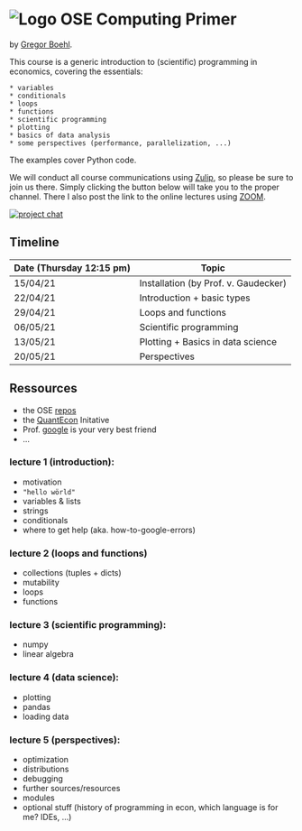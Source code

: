 
# ![Logo](https://avatars3.githubusercontent.com/u/37739145?s=60&v=4) OSE Computing Primer 

by [Gregor Boehl](https://gregorboehl.com).

This course is a generic introduction to (scientific) programming in economics, covering the essentials: 

    * variables
    * conditionals
    * loops
    * functions
    * scientific programming
    * plotting
    * basics of data analysis
    * some perspectives (performance, parallelization, ...)

The examples cover Python code.

We will conduct all course communications using [Zulip](https://zulip.com/), so please be sure to join us there. Simply clicking the button below will take you to the proper channel. There I also post the link to the online lectures using [ZOOM](https://zoom.us/).

[![project chat](https://img.shields.io/badge/zulip-join_chat-brightgreen.svg)](https://bonn-econ-teaching.zulipchat.com/#narrow/stream/284046-Computing-Primer.202021)


Timeline
--------

| Date (Thursday 12:15 pm)     | Topic                                                     |
| ----------| --------------------------------------------------------- |
| 15/04/21  | Installation (by Prof. v. Gaudecker)                      |
| 22/04/21  | Introduction + basic types                                |
| 29/04/21  | Loops and functions                                       |
| 06/05/21  | Scientific programming                                    |
| 13/05/21  | Plotting + Basics in data science                         |
| 20/05/21  | Perspectives                                              |


Ressources
----------

* the OSE [repos](https://ose-resources.readthedocs.io/en/latest/miscellaneous.html)
* the [QuantEcon](https://python.quantecon.org/) Initative
* Prof. [google](https://google.com) is your very best friend 
* ...

### lecture 1 (introduction):

 * motivation
 * `"hello wörld"`
 * variables & lists
 * strings
 * conditionals
 * where to get help (aka. how-to-google-errors)

### lecture 2 (loops and functions)

 * collections (tuples + dicts)
 * mutability
 * loops
 * functions

### lecture 3 (scientific programming):

 * numpy 
 * linear algebra
 
### lecture 4 (data science):

 * plotting
 * pandas
 * loading data

### lecture 5 (perspectives):

 * optimization
 * distributions
 * debugging
 * further sources/resources
 * modules 
 * optional stuff (history of programming in econ, which language is for me? IDEs, ...)
